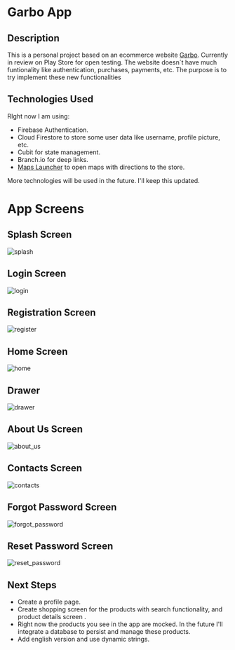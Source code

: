 # Garbo App

## Description
This is a personal project based on an ecommerce website [Garbo](https://www.garbo.pt). Currently in review on Play Store for open testing.
The website doesn´t have much funtionality like authentication, purchases, payments, etc.
The purpose is to try implement these new functionalities

## Technologies Used

RIght now I am using:
- Firebase Authentication.
- Cloud Firestore to store some user data like username, profile picture, etc.
- Cubit for state management.
- Branch.io for deep links.
- [Maps Launcher](https://pub.dev/packages/maps_launcher) to open maps with directions to the store.

More technologies will be used in the future. I'll keep this updated.

# App Screens

## Splash Screen

![splash](https://github.com/racm2k/garbo_app/assets/58236873/3abadf28-2ba1-4d68-bd44-2a4148027021)

## Login Screen

![login](https://github.com/racm2k/garbo_app/assets/58236873/04bb854d-b5fd-4e09-98ac-d5abde254358)


## Registration Screen

![register](https://github.com/racm2k/garbo_app/assets/58236873/f75e673f-058a-4863-9e7e-7108678fef40)


## Home Screen

![home](https://github.com/racm2k/garbo_app/assets/58236873/ce3eb73a-a4e7-4342-9a2d-a73c1495ab70)


## Drawer

![drawer](https://github.com/racm2k/garbo_app/assets/58236873/6ba64249-b958-412c-abd8-af58d0096317)


## About Us Screen

![about_us](https://github.com/racm2k/garbo_app/assets/58236873/9944d387-be1e-4309-8f34-845d2b759ee9)


## Contacts Screen

![contacts](https://github.com/racm2k/garbo_app/assets/58236873/3175897d-8bbf-4af2-bd3c-fb9a07472105)


## Forgot Password Screen

![forgot_password](https://github.com/racm2k/garbo_app/assets/58236873/de37e50d-40b2-4b12-a580-07e60f7ea45d)


## Reset Password Screen

![reset_password](https://github.com/racm2k/garbo_app/assets/58236873/03171c2f-5022-4723-bfa9-905438e51692)


## Next Steps

- Create a profile page.
- Create shopping screen for the products with search functionality, and product details screen .
- Right now the products you see in the app are mocked.
  In the future I'll integrate a database to persist and manage these products.
- Add english version and use dynamic strings.





